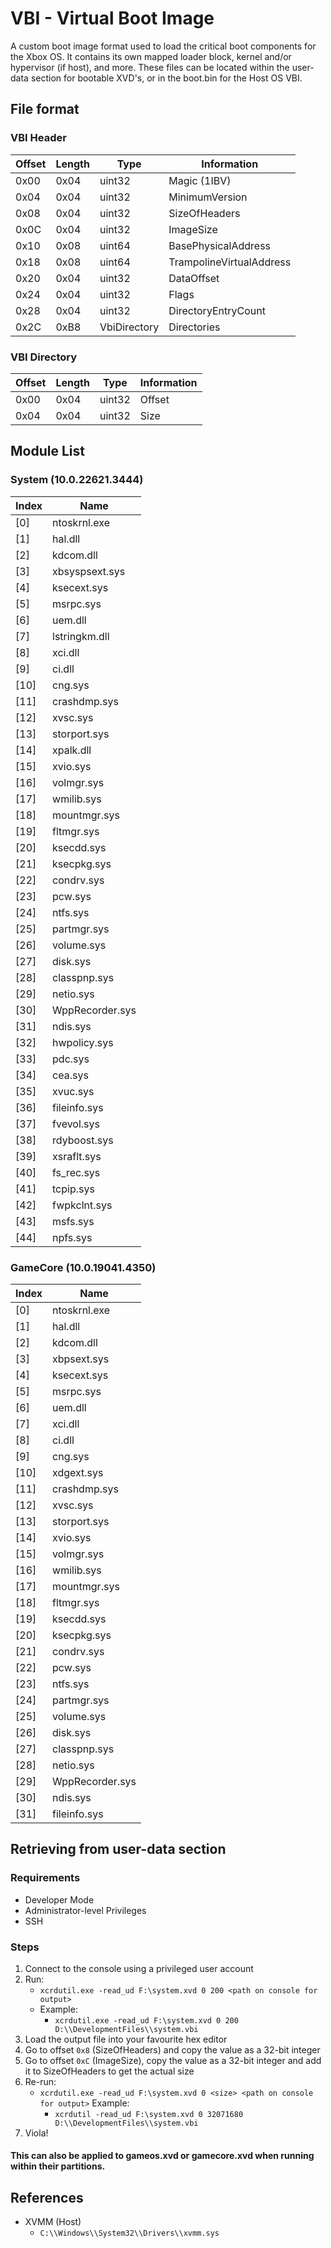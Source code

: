 # VBI - Virtual Boot Image
A custom boot image format used to load the critical boot components for the Xbox OS. It contains its own mapped loader block, kernel and/or hypervisor (if host), and more. These files can be located within the user-data section for bootable XVD's, or in the boot.bin for the Host OS VBI.

## File format
### VBI Header
| Offset | Length | Type            | Information                    |
| ------ | ------ | --------------- | ------------------------------ |
| 0x00   |   0x04 |   uint32        | Magic (1IBV)                   |
| 0x04   |   0x04 |   uint32        | MinimumVersion                 |
| 0x08   |   0x04 |   uint32        | SizeOfHeaders                  |
| 0x0C   |   0x04 |   uint32        | ImageSize                      |
| 0x10   |   0x08 |   uint64        | BasePhysicalAddress            |
| 0x18   |   0x08 |   uint64        | TrampolineVirtualAddress       |
| 0x20   |   0x04 |   uint32        | DataOffset                     |
| 0x24   |   0x04 |   uint32        | Flags                          |
| 0x28   |   0x04 |   uint32        | DirectoryEntryCount            |
| 0x2C   |   0xB8 |   VbiDirectory  | Directories                    |

### VBI Directory
| Offset | Length | Type            | Information                    |
| ------ | ------ | --------------- | ------------------------------ |
| 0x00   |   0x04 |   uint32        | Offset                         |
| 0x04   |   0x04 |   uint32        | Size                           |

## Module List
### System (10.0.22621.3444)
| Index   | Name                        |
| ------- | --------------------------  |
|    [0]  |          ntoskrnl.exe       |
|    [1]  |          hal.dll            |
|    [2]  |          kdcom.dll          |
|    [3]  |          xbsyspsext.sys     |
|    [4]  |          ksecext.sys        |   
|    [5]  |          msrpc.sys          |
|    [6]  |          uem.dll            |
|    [7]  |          lstringkm.dll      |
|    [8]  |          xci.dll            |
|    [9]  |          ci.dll             |
|    [10] |          cng.sys            |
|    [11] |          crashdmp.sys       |
|    [12] |          xvsc.sys           |
|    [13] |          storport.sys       |
|    [14] |          xpalk.dll          |
|    [15] |          xvio.sys           |
|    [16] |          volmgr.sys         |
|    [17] |          wmilib.sys         |
|    [18] |          mountmgr.sys       |
|    [19] |          fltmgr.sys         |
|    [20] |          ksecdd.sys         |
|    [21] |          ksecpkg.sys        |
|    [22] |          condrv.sys         |
|    [23] |          pcw.sys            |
|    [24] |          ntfs.sys           |
|    [25] |          partmgr.sys        |
|    [26] |          volume.sys         |
|    [27] |          disk.sys           |
|    [28] |          classpnp.sys       |
|    [29] |          netio.sys          |
|    [30] |          WppRecorder.sys    |
|    [31] |          ndis.sys           |
|    [32] |          hwpolicy.sys       |
|    [33] |          pdc.sys            |
|    [34] |          cea.sys            |
|    [35] |          xvuc.sys           |
|    [36] |          fileinfo.sys       |
|    [37] |          fvevol.sys         |
|    [38] |          rdyboost.sys       |
|    [39] |          xsraflt.sys        |
|    [40] |          fs_rec.sys         |
|    [41] |          tcpip.sys          |
|    [42] |          fwpkclnt.sys       |
|    [43] |          msfs.sys           |
|    [44] |          npfs.sys           |

### GameCore (10.0.19041.4350)
| Index   | Name                        |
| ------- | --------------------------  |
|    [0]  |          ntoskrnl.exe       |
|    [1]  |          hal.dll            |
|    [2]  |          kdcom.dll          |
|    [3]  |          xbpsext.sys        |
|    [4]  |          ksecext.sys        |   
|    [5]  |          msrpc.sys          |
|    [6]  |          uem.dll            |
|    [7]  |          xci.dll            |
|    [8]  |          ci.dll             |
|    [9]  |          cng.sys            |
|    [10] |          xdgext.sys         |
|    [11] |          crashdmp.sys       |
|    [12] |          xvsc.sys           |
|    [13] |          storport.sys       |
|    [14] |          xvio.sys           |
|    [15] |          volmgr.sys         |
|    [16] |          wmilib.sys         |
|    [17] |          mountmgr.sys       |
|    [18] |          fltmgr.sys         |
|    [19] |          ksecdd.sys         |
|    [20] |          ksecpkg.sys        |
|    [21] |          condrv.sys         |
|    [22] |          pcw.sys            |
|    [23] |          ntfs.sys           |
|    [24] |          partmgr.sys        |
|    [25] |          volume.sys         |
|    [26] |          disk.sys           |
|    [27] |          classpnp.sys       |
|    [28] |          netio.sys          |
|    [29] |          WppRecorder.sys    |
|    [30] |          ndis.sys           |
|    [31] |          fileinfo.sys       |

## Retrieving from user-data section
### Requirements
- Developer Mode
- Administrator-level Privileges
- SSH

### Steps
1. Connect to the console using a privileged user account
2. Run: 
    - `` xcrdutil.exe -read_ud F:\system.xvd 0 200 <path on console for output> ``
    - Example:
        - `` xcrdutil.exe -read_ud F:\system.xvd 0 200 D:\\DevelopmentFiles\\system.vbi ``
3. Load the output file into your favourite hex editor
4. Go to offset ``0x8`` (SizeOfHeaders) and copy the value as a 32-bit integer
5. Go to offset ``0xC`` (ImageSize), copy the value as a 32-bit integer and add it to SizeOfHeaders to get the actual size
6. Re-run:
    - `` xcrdutil.exe -read_ud F:\system.xvd 0 <size> <path on console for output> ``
    Example:
        - `` xcrdutil -read_ud F:\system.xvd 0 32071680 D:\\DevelopmentFiles\\system.vbi ``
7. Viola!

#### This can also be applied to gameos.xvd or gamecore.xvd when running within their partitions.

## References
- XVMM (Host)
    - ``C:\\Windows\\System32\\Drivers\\xvmm.sys``
